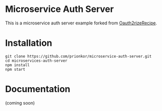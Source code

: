 # Microservice Auth Server

This is a microservice auth server example forked from [Oauth2rizeRecipe](https://github.com/FrankHassanabad/Oauth2orizeRecipes.git).

# Installation

```
git clone https://github.com/prionkor/microservice-auth-server.git
cd microservices-auth-server
npm install
npm start
```

# Documentation

(coming soon)
